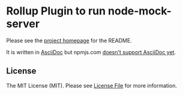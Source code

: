 # Rollup Plugin to run node-mock-server

Please see the [project homepage](https://github.com/dschulten/rollup-plugin-node-mock-server) for the README.

It is written in [AsciiDoc](http://www.methods.co.nz/asciidoc/) but npmjs.com [doesn't support AsciiDoc yet](https://github.com/npm/www/issues/42).

## License

The MIT License (MIT). Please see [License File](LICENSE) for more information.
